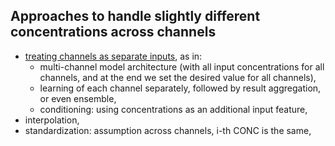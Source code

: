 ## Approaches to handle slightly different concentrations across channels
* [treating channels as separate inputs](https://www.nature.com/articles/s41467-024-55082-4), as in:
   * multi-channel model architecture (with all input concentrations for all channels, and at the end we set the desired value for all channels),
   * learning of each channel separately, followed by result aggregation, or even ensemble,
   * conditioning: using concentrations as an additional input feature,
* interpolation,
* standardization: assumption across channels, i-th CONC is the same,
